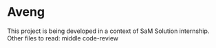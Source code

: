 # Aveng
This project is being developed in a context of SaM Solution internship.
Other files to read:
middle code-review
